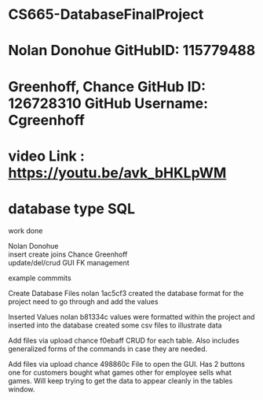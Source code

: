 # CS665-DatabaseFinalProject

# Nolan Donohue GitHubID: 115779488
# Greenhoff, Chance GitHub ID: 126728310 GitHub Username: Cgreenhoff

# video Link : https://youtu.be/avk_bHKLpWM

# database type SQL

work done

Nolan Donohue		
insert 			create	joins
Chance Greenhoff		
update/del/crud		GUI	FK management

example commmits

Create Database Files	nolan
1ac5cf3
created the database format for the project
need to go through and add the values

Inserted Values 	nolan
b81334c
values were formatted within the project and inserted into the database
created some csv files to illustrate data

Add files via upload	chance
f0ebaff
CRUD for each table. Also includes generalized forms of the commands in case they are needed.

Add files via upload	chance
498860c
File to open the GUI. Has 2 buttons one for customers bought what games other for employee sells what games. Will keep trying to get the data to appear cleanly in the tables window.
